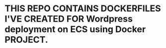 # THIS REPO CONTAINS DOCKERFILES I'VE CREATED FOR Wordpress deployment on ECS using Docker PROJECT.
